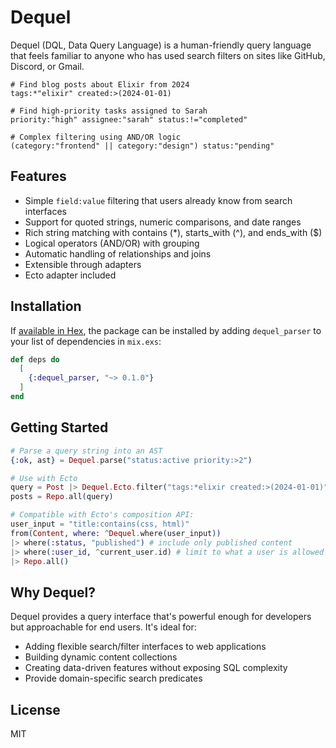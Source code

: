 # Dequel 

Dequel (DQL, Data Query Language) is a human-friendly query language that feels familiar to anyone who has used search filters on sites like GitHub, Discord, or Gmail.

```dequel
# Find blog posts about Elixir from 2024
tags:*"elixir" created:>(2024-01-01)

# Find high-priority tasks assigned to Sarah
priority:"high" assignee:"sarah" status:!="completed"

# Complex filtering using AND/OR logic
(category:"frontend" || category:"design") status:"pending"
```

## Features

- Simple `field:value` filtering that users already know from search interfaces
- Support for quoted strings, numeric comparisons, and date ranges
- Rich string matching with contains (*), starts_with (^), and ends_with ($)
- Logical operators (AND/OR) with grouping 
- Automatic handling of relationships and joins
- Extensible through adapters 
- Ecto adapter included

## Installation

If [available in Hex](https://hex.pm/docs/publish), the package can be installed
by adding `dequel_parser` to your list of dependencies in `mix.exs`:

```elixir
def deps do
  [
    {:dequel_parser, "~> 0.1.0"}
  ]
end
```

## Getting Started

```elixir
# Parse a query string into an AST
{:ok, ast} = Dequel.parse("status:active priority:>2")

# Use with Ecto
query = Post |> Dequel.Ecto.filter("tags:*elixir created:>(2024-01-01)")
posts = Repo.all(query)

# Compatible with Ecto's composition API:
user_input = "title:contains(css, html)"
from(Content, where: ^Dequel.where(user_input))
|> where(:status, "published") # include only published content
|> where(:user_id, ^current_user.id) # limit to what a user is allowed to see
|> Repo.all()

```

## Why Dequel?

Dequel provides a query interface that's powerful enough for developers but approachable for end users. It's ideal for:

- Adding flexible search/filter interfaces to web applications
- Building dynamic content collections
- Creating data-driven features without exposing SQL complexity
- Provide domain-specific search predicates

## License
MIT

